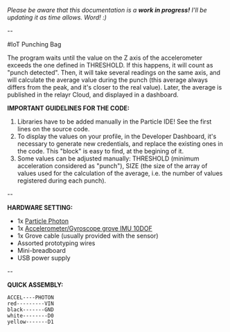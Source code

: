 *Please be aware that this documentation is a* ***work in progress!*** *I'll be updating it as time allows. Word! :)*

--

#IoT Punching Bag

The program waits until the value on the Z axis of the accelerometer exceeds the one defined in THRESHOLD. If this happens, it will count as "punch detected". Then, it will take several readings on the same axis, and will calculate the average value during the punch (this average always differs from the peak, and it's closer to the real value). Later, the average is published in the relayr Cloud, and displayed in a dashboard.

**IMPORTANT GUIDELINES FOR THE CODE:**

1. Libraries have to be added manually in the Particle IDE! See the first lines on the source code.
2. To display the values on your profile, in the Developer Dashboard, it's necessary to generate new credentials, and replace the existing ones in the code. This "block" is easy to find, at the begining of it.
3. Some values can be adjusted manually: THRESHOLD (minimum acceleration considered as "punch"), SIZE (the size of the array of values used for the calculation of the average, i.e. the number of values registered during each punch).

--

**HARDWARE SETTING:**

* 1x [Particle Photon](https://www.coolcomponents.co.uk/photon-wi-fi-development-board.html)
* 1x [Accelerometer/Gyroscope grove IMU 10DOF](http://www.amazon.co.uk/Seeedstudio-Grove-IMU-10DOF/dp/B016CX3C4Y)
* 1x Grove cable (usually provided with the sensor)
* Assorted prototyping wires
* Mini-breadboard
* USB power supply

--

**QUICK ASSEMBLY:**  

`ACCEL----PHOTON`  
`red---------VIN`  
`black-------GND`  
`white--------D0`  
`yellow-------D1`
